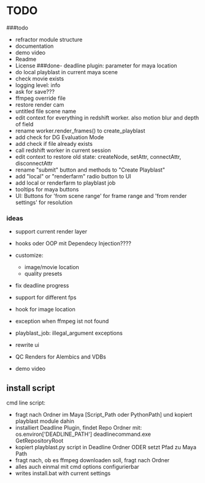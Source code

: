 # TODO

###todo
- refractor module structure
- documentation
- demo video
- Readme
- License
###done- deadline plugin: parameter for maya location
- do local playblast in current maya scene
- check movie exists
- logging level: info
- ask for save???
- ffmpeg override file  
- restore render cam
- untitled file scene name
- edit context for everything in redshift worker. also motion blur and depth of field
- rename worker.render_frames() to create_playblast
- add check for DG Evaluation Mode
- add check if file already exists
- call redshift worker in current session
- edit context to restore old state: createNode, setAttr, connectAttr, disconnectAttr
- rename "submit" button and methods to "Create Playblast"
- add "local" or "renderfarm" radio button to UI
- add local or renderfarm to playblast job
- tooltips for maya buttons
- UI: Buttons for 'from scene range' for frame range and 'from render settings' for resolution


### ideas 

- support current render layer
- hooks oder OOP mit Dependecy Injection????
- customize: 
    - image/movie location
    - quality presets

- fix deadline progress
- support for different fps
- hook for image location
- exception when ffmpeg ist not found
- playblast_job: illegal_argument exceptions


- rewrite ui
- QC Renders for Alembics and VDBs
- demo video

## install script
cmd line script:
- fragt nach Ordner im Maya [Script_Path oder PythonPath] und kopiert playblast module dahin 
- installiert Deadline Plugin, findet Repo Ordner mit: os.environ['DEADLINE_PATH'] deadlinecommand.exe GetRepositoryRoot
- kopiert playblast.py script in Deadline Ordner ODER setzt Pfad zu Maya Path
- fragt nach, ob es ffmpeg downloaden soll, fragt nach Ordner
- alles auch einmal mit cmd options configurierbar
- writes install.bat with current settings

